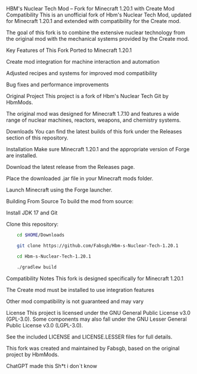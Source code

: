 HBM's Nuclear Tech Mod – Fork for Minecraft 1.20.1 with Create Mod Compatibility
This is an unofficial fork of Hbm's Nuclear Tech Mod, updated for Minecraft 1.20.1 and extended with compatibility for the Create mod.

The goal of this fork is to combine the extensive nuclear technology from the original mod with the mechanical systems provided by the Create mod.

Key Features of This Fork
Ported to Minecraft 1.20.1

Create mod integration for machine interaction and automation

Adjusted recipes and systems for improved mod compatibility

Bug fixes and performance improvements

Original Project
This project is a fork of Hbm's Nuclear Tech Git by HbmMods.

The original mod was designed for Minecraft 1.7.10 and features a wide range of nuclear machines, reactors, weapons, and chemistry systems.

Downloads
You can find the latest builds of this fork under the Releases section of this repository.

Installation
Make sure Minecraft 1.20.1 and the appropriate version of Forge are installed.

Download the latest release from the Releases page.

Place the downloaded .jar file in your Minecraft mods folder.

Launch Minecraft using the Forge launcher.

Building From Source
To build the mod from source:

Install JDK 17 and Git

Clone this repository:

 ```bash
     cd $HOME/Downloads
 ```
 ```bash
     git clone https://github.com/Fabsgb/Hbm-s-Nuclear-Tech-1.20.1
 ```
 ```bash
     cd Hbm-s-Nuclear-Tech-1.20.1
 ```
 ```bash
     ./gradlew build
 ```

Compatibility Notes
This fork is designed specifically for Minecraft 1.20.1

The Create mod must be installed to use integration features

Other mod compatibility is not guaranteed and may vary

License
This project is licensed under the GNU General Public License v3.0 (GPL-3.0). Some components may also fall under the GNU Lesser General Public License v3.0 (LGPL-3.0).

See the included LICENSE and LICENSE.LESSER files for full details.

This fork was created and maintained by Fabsgb, based on the original project by HbmMods.

ChatGPT made this Sh*t i don`t know

